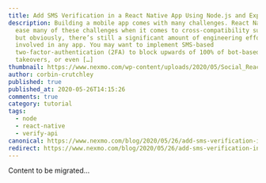 ```yaml
---
title: Add SMS Verification in a React Native App Using Node.js and Express
description: Building a mobile app comes with many challenges. React Native can
  ease many of these challenges when it comes to cross-compatibility support,
  but obviously, there’s still a significant amount of engineering effort
  involved in any app. You may want to implement SMS-based
  two-factor-authentication (2FA) to block upwards of 100% of bot-based account
  takeovers, or even […]
thumbnail: https://www.nexmo.com/wp-content/uploads/2020/05/Social_React-Native_Verify_1200x600.png
author: corbin-crutchley
published: true
published_at: 2020-05-26T14:15:26
comments: true
category: tutorial
tags:
  - node
  - react-native
  - verify-api
canonical: https://www.nexmo.com/blog/2020/05/26/add-sms-verification-in-a-react-native-app-using-node-js-and-express-dr
redirect: https://www.nexmo.com/blog/2020/05/26/add-sms-verification-in-a-react-native-app-using-node-js-and-express-dr
---
```

Content to be migrated...